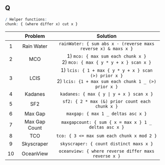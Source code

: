 ## Q

```q
/ Helper functions:
chunk: { (where differ x) cut x }
```

|       |    Problem    |                                                    Solution                                                    |
| :---: | :-----------: | :------------------------------------------------------------------------------------------------------------: |
|   1   |  Rain Water   |                         `rainWater: { sum abs x - (reverse maxs reverse x) & maxs x }`                         |
|   2   |      MCO      |                  1) `mco: { max sum each chunk x }` <br> 2) `mco: { max { y * y + x } scan x }`                  |
|   3   |     LCIS      | 1) `lcis: { 1 + max { y * y + x } scan (>) prior x }` <br> 2) `lcis: {1 + max sum each chunk 1 _ (>) prior x }` |
|   4   |    Kadanes    |                                    `kadanes: { max { y \| y + x } scan x }`                                    |
|   5   |      SF2      |                                 `sf2: { 2 * max (&) prior count each chunk x }`                                 |
|   6   |    Max Gap    |                                       `maxgap: { max 1 _ deltas asc x }`                                       |
|   7   | Max Gap Count |                             `maxgapcount: { sum { x = max x } 1 _ deltas asc x }`                              |
|   8   |      TCO      |                                   `tco: { 3 <= max sum each chunk x mod 2 }`                                   |
|   9   |  Skyscraper   |                                    `skyscraper: { count distinct maxs x }`                                     |
|  10   |   OceanView   |                              `oceanview: { where reverse differ maxs reverse x }`                              |
